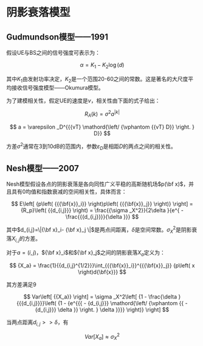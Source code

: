 # 阴影衰落模型

## Gudmundson模型——1991

假设UE与BS之间的信号强度可表示为：

$$
\alpha  = {K_1} - {K_2}\log \left( d \right)
$$

其中$K_1$由发射功率决定，$K_2$是一个范围20-60之间的常数。这是著名的大尺度平均接收信号强度模型——Okumura模型。

为了建模相关性，假定UE的速度是$v$，相关性由下面的式子给出：

$$
{R_A}\left( k \right) = {\sigma ^2}{a^{\left| k \right|}}
$$

$$
a = \varepsilon _D^{{{vT} \mathord{\left/
 {\vphantom {{vT} D}} \right.
 } D}}
$$

方差$\sigma ^2$通常在3到10dB的范围内，参数$\varepsilon _D$是相距$D$的两点之间的相关性。

## Nesh模型——2007

Nesh模型假设各点的阴影衰落是各向同性广义平稳的高斯随机场$p(\bf x)$，并且具有0均值和指数衰减的空间相关性，具体而言：

$$
E\left[ {p\left( {{{\bf{x}}_i}} \right)p\left( {{{\bf{x}}_j}} \right)} \right] = {R_p}\left( {{d_{i,j}}} \right) = \frac{{\sigma _X^2}}{2\delta }{e^{ - \frac{{{d_{i,j}}}}{\delta }}}
$$

其中$d_{i,j}=\|{\bf x}_i- {\bf x}_j \|$是两点间距离，$\delta$是空间常数。$\sigma _X^2$是阴影衰落$X_{i,j}$的方差。

对于$a=(i,j)$，${\bf x}_i$和${\bf x}_j$之间的阴影衰落$X_a$定义为：

$$
{X_a} = \frac{1}{{d_{i,j}^{1/2}}}\int_{{{\bf{x}}_i}}^{{{\bf{x}}_j}} {p\left( x \right)d{\bf{x}}}
$$

其方差满足9

$$
Var\left[ {{X_a}} \right] = \sigma _X^2\left[ {1 - \frac{\delta }{{{d_{i,j}}}}\left( {1 - {e^{{{ - {d_{i,j}}} \mathord{\left/
 {\vphantom {{ - {d_{i,j}}} \delta }} \right.
 } \delta }}}} \right)} \right]
$$

当两点距离$d_{i,j}>>\delta$，有

$$
Var\left[ {{X_a}} \right] \approx \sigma _X^2
$$
